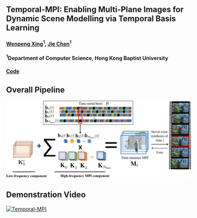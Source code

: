 ## Temporal-MPI: Enabling Multi-Plane Images for Dynamic Scene Modelling via Temporal Basis Learning
#### [Wenpeng Xing](https://Derry-Xing.github.io/)<sup>1</sup>, [Jie Chen](https://jchenhkg.github.io/)<sup>1</sup> <br>
####  <sup>1</sup>Department of Computer Science, Hong Kong Baptist University  
#### [Code](https://github.com/TigerYuHuzi/Temporal-MPI)

## Overall Pipeline

<div style="text-align: center"><img src="pipelines_6_2.png" width="580"/></div>

## Demonstration Video

[![Temporal-MPI](https://res.cloudinary.com/marcomontalbano/image/upload/v1658209477/video_to_markdown/images/youtube--sK83mtPUIc4-c05b58ac6eb4c4700831b2b3070cd403.jpg)](https://youtu.be/sK83mtPUIc4 "Temporal-MPI")

